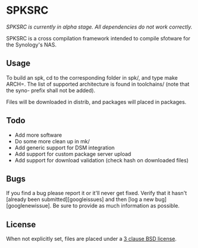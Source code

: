 SPKSRC
=====

*SPKSRC is currently in alpha stage. All dependencies do not work correctly.*

SPKSRC is a cross compilation framework intended to compile sfotware for the Synology's NAS.

## Usage
To build an spk, cd to the corresponding folder in spk/, and type make ARCH=<your arch>. The list of supported architecture is found in toolchains/ (note that the syno- prefix shall not be added). 

Files will be downloaded in distrib, and packages will placed in packages.

## Todo
* Add more software
* Do some more clean up in mk/
* Add generic support for DSM integration
* Add support for custom package server upload 
* Add support for download validation (check hash on downloaded files)

## Bugs
If you find a bug please report it or it'll never get fixed. Verify that it hasn't [already been submitted][googleissues] and then [log a new bug][googlenewissue]. Be sure to provide as much information as possible.

## License
When not explicitly set, files are placed under a [3 clause BSD license][bsd3clause].

[bsd3clause]: http://www.opensource.org/licenses/BSD-3-Clause
